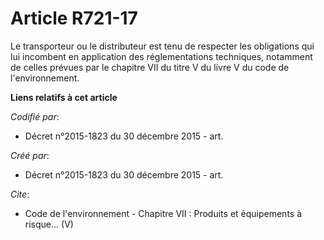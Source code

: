 # Article R721-17

Le transporteur ou le distributeur est tenu de respecter les obligations qui lui incombent en application des réglementations
techniques, notamment de celles prévues par le chapitre VII du titre V du livre V du code de l'environnement.

**Liens relatifs à cet article**

_Codifié par_:

  - Décret n°2015-1823 du 30 décembre 2015 - art.

_Créé par_:

  - Décret n°2015-1823 du 30 décembre 2015 - art.

_Cite_:

  - Code de l'environnement -  Chapitre VII : Produits et équipements à risque... (V)

